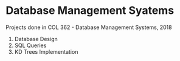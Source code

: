 # Database Management Syatems

Projects done in COL 362 - Database Management Systems, 2018

1. Database Design
2. SQL Queries
3. KD Trees Implementation